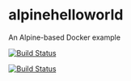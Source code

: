 # alpinehelloworld
An Alpine-based Docker example

[![Build Status](http://ip10-0-0-3-bsu2msf734ug0cfcege0-8080.direct.docker.labs.eazytraining.fr/buildStatus/icon?job=deploiement)](http://ip10-0-0-3-bsu2msf734ug0cfcege0-8080.direct.docker.labs.eazytraining.fr/job/deploiement/)

[![Build Status](http://ip10-0-0-3-ci8v7k880fdgqf4rih2g-8080.direct.docker.labs.eazytraining.fr/job/testJob/badge/icon)](http://ip10-0-0-3-ci8v7k880fdgqf4rih2g-8080.direct.docker.labs.eazytraining.fr/job/testJob/)
